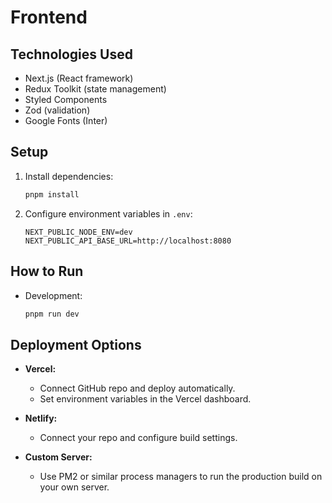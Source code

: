 # Frontend

## Technologies Used

- Next.js (React framework)
- Redux Toolkit (state management)
- Styled Components
- Zod (validation)
- Google Fonts (Inter)

## Setup

1. Install dependencies:

   ```bash
   pnpm install
   ```

2. Configure environment variables in `.env`:

   ```env
   NEXT_PUBLIC_NODE_ENV=dev
   NEXT_PUBLIC_API_BASE_URL=http://localhost:8080
   ```

## How to Run

- Development:

  ```bash
  pnpm run dev
  ```

## Deployment Options

- **Vercel:**
  - Connect GitHub repo and deploy automatically.
  - Set environment variables in the Vercel dashboard.

- **Netlify:**
  - Connect your repo and configure build settings.

- **Custom Server:**
  - Use PM2 or similar process managers to run the production build on your own server.
